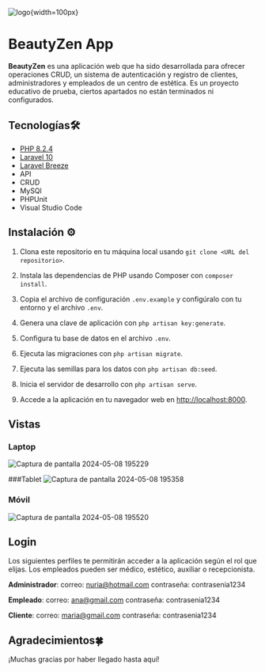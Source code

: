 ![logo](https://github.com/nuriadevs/FullStack-Laravel-App/assets/78706031/219dbe98-b0ce-430c-abd7-d93297aeffb5){width=100px}

# BeautyZen App

**BeautyZen** es una aplicación web que ha sido desarrollada para ofrecer operaciones CRUD, un sistema de autenticación y registro de clientes, administradores y empleados de un centro de estética. Es un proyecto educativo de prueba, ciertos apartados no están terminados ni configurados. 

## Tecnologías🛠️
* [PHP 8.2.4](https://www.php.net/releases/8_2_4.php)
* [Laravel 10](https://laravel.com/docs/10.x)
* [Laravel Breeze](https://laravel.com/docs/10.x/starter-kits#laravel-breeze)
* API
* CRUD
* MySQl
* PHPUnit
* Visual Studio Code


## Instalación ⚙️

1. Clona este repositorio en tu máquina local usando `git clone <URL del repositorio>`.

2. Instala las dependencias de PHP usando Composer con `composer install`.

3. Copia el archivo de configuración `.env.example` y configúralo con tu entorno y el archivo `.env`.

4. Genera una clave de aplicación con `php artisan key:generate`.

5. Configura tu base de datos en el archivo `.env`.

6. Ejecuta las migraciones con `php artisan migrate`.

7. Ejecuta las semillas para los datos con `php artisan db:seed`.

8. Inicia el servidor de desarrollo con `php artisan serve`.

9. Accede a la aplicación en tu navegador web en [http://localhost:8000](http://localhost:8000).

## Vistas
### Laptop
![Captura de pantalla 2024-05-08 195229](https://github.com/nuriadevs/FullStack-Laravel-App/assets/78706031/dbdc3b63-004b-4f00-8fdf-b556e4e54d6d)

###Tablet
![Captura de pantalla 2024-05-08 195358](https://github.com/nuriadevs/FullStack-Laravel-App/assets/78706031/bad54881-d049-439c-887c-8e17b288a528)

### Móvil
![Captura de pantalla 2024-05-08 195520](https://github.com/nuriadevs/FullStack-Laravel-App/assets/78706031/229729fa-a81f-429b-966a-dd798cb1b32e)


## Login
Los siguientes perfiles te permitirán acceder a la aplicación según el rol que elijas. Los empleados pueden ser médico, estético,  auxiliar o recepcionista.

**Administrador**:
correo: nuria@hotmail.com
contraseña: contrasenia1234 

**Empleado**: 
correo: ana@gmail.com
contraseña: contrasenia1234 

**Cliente**:
correo: maria@gmail.com
contraseña: contrasenia1234 


## Agradecimientos🍀
¡Muchas gracias por haber llegado hasta aquí!


